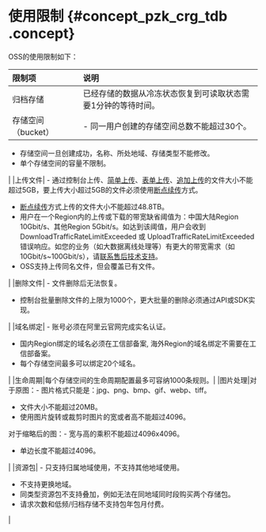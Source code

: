 # 使用限制 {#concept_pzk_crg_tdb .concept}

OSS的使用限制如下：

|限制项|说明|
|:--|:-|
|归档存储|已经存储的数据从冷冻状态恢复到可读取状态需要1分钟的等待时间。|
|存储空间（bucket）| -   同一用户创建的存储空间总数不能超过30个。
-   存储空间一旦创建成功，名称、所处地域、存储类型不能修改。
-   单个存储空间的容量不限制。

 |
|上传文件| -   通过控制台上传、[简单上传](../cn.zh-CN/开发指南/上传文件/简单上传.md#)、[表单上传](../cn.zh-CN/开发指南/上传文件/表单上传.md#)、[追加上传](../cn.zh-CN/开发指南/上传文件/追加上传.md#)的文件大小不能超过5GB，要上传大小超过5GB的文件必须使用[断点续传](../cn.zh-CN/开发指南/上传文件/断点续传.md#)方式。
-   [断点续传](../cn.zh-CN/开发指南/上传文件/断点续传.md#)方式上传的文件大小不能超过48.8TB。
-   用户在一个Region内的上传或下载的带宽缺省阈值为：中国大陆Region 10Gbit/s、其他Region 5Gbit/s。如达到该阈值，用户会收到 DownloadTrafficRateLimitExceeded 或 UploadTrafficRateLimitExceeded 错误响应。如您的业务（如大数据离线处理等）有更大的带宽需求（如10Gbit/s~100Gbit/s），请[联系售后技术支持](https://account.aliyun.com/login/login.htm?oauth_callback=https://selfservice.console.aliyun.com/ticket/createIndex.htm)。
-   OSS支持上传同名文件，但会覆盖已有文件。

 |
|删除文件| -   文件删除后无法恢复。
-   控制台批量删除文件的上限为1000个，更大批量的删除必须通过API或SDK实现。

 |
|域名绑定| -   账号必须在阿里云官网完成实名认证。
-   国内Region绑定的域名必须在工信部备案, 海外Region的域名绑定不需要在工信部备案。
-   每个存储空间最多可以绑定20个域名。

 |
|生命周期|每个存储空间的生命周期配置最多可容纳1000条规则。|
|图片处理|对于原图：-   图片格式只能是：jpg、png、bmp、gif、webp、tiff。
-   文件大小不能超过20MB。
-   使用图片旋转或裁剪时图片的宽或者高不能超过4096。

对于缩略后的图：-   宽与高的乘积不能超过4096x4096。
-   单边长度不能超过4096。

|
|资源包| -   只支持归属地域使用，不支持其他地域使用。
-   不支持更换地域。
-   同类型资源包不支持叠加，例如无法在同地域同时段购买两个存储包。
-   请求次数和低频/归档存储不支持包年包月付费。

 |

